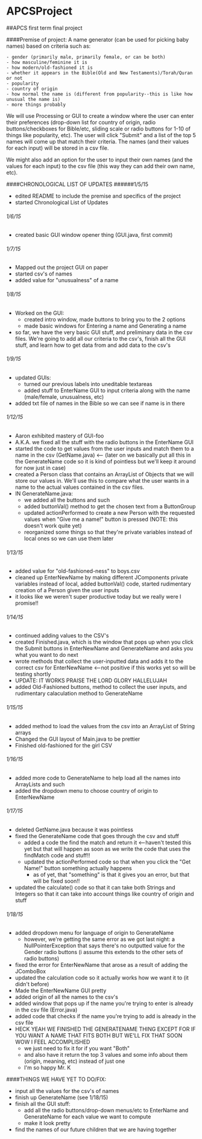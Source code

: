 APCSProject
===========

##APCS first term final project

####Premise of project:
 A name generator (can be used for picking baby names) based on criteria such as:
 
    - gender (primarily male, primarily female, or can be both)
    - how masculine/feminine it is
    - how modern/old-fashioned it is
    - whether it appears in the Bible(Old and New Testaments)/Torah/Quran or not
    - popularity
    - country of origin
    - how normal the name is (different from popularity--this is like how unusual the name is)
    - more things probably 

  We will use Processing or GUI to create a window where the user can enter their preferences (drop-down list for country of origin, radio buttons/checkboxes for Bible/etc, sliding scale or radio buttons for 1-10 of things like popularity, etc). The user will click "Submit" and a list of the top 5 names will come up that match their criteria. The names (and their values for each input) will be stored in a csv file. 

  We might also add an option for the user to input their own names (and the values for each input) to the csv file (this way they can add their own name, etc).
  
####CHRONOLOGICAL LIST OF UPDATES
######1/5/15
  - edited README to include the premise and specifics of the project
  - started Chronological List of Updates
  
###### 1/6/15
  - created basic GUI window opener thing (GUI.java, first commit)

###### 1/7/15
  - Mapped out the project GUI on paper
  - started csv's of names
  - added value for "unusualness" of a name
 
###### 1/8/15
  - Worked on the GUI:
    - created intro window, made buttons to bring you to the 2 options
    - made basic windows for Entering a name and Generating a name
  - so far, we have the very basic GUI stuff, and preliminary data in the csv files. We're going to add all our criteria to the csv's, finish all the GUI stuff, and learn how to get data from and add data to the csv's
  

###### 1/9/15
- updated GUIs:
  - turned our previous labels into uneditable textareas
  - added stuff to EnterName GUI to input criteria along with the name (male/female, unusualness, etc)
- added txt file of names in the Bible so we can see if name is in there

###### 1/12/15
- Aaron exhibited mastery of GUI-foo
- A.K.A. we fixed all the stuff with the radio buttons in the EnterName GUI
- started the code to get values from the user inputs and match them to a name in the csv (GetName.java) <-- (later on we basically put all this in the GenerateName code so it is kind of pointless but we'll keep it around for now just in case)
- created a Person class that contains an ArrayList of Objects that we will store our values in. We'll use this to compare what the user wants in a name to the actual values contained in the csv files.
- IN GenerateName.java:
  - we added all the buttons and such
  - added buttonVal() method to get the chosen text from a ButtonGroup
  - updated actionPerformed to create a new Person with the requested values when "Give me a name!" button is pressed (NOTE: this doesn't work quite yet)
  - reorganized some things so that they're private variables instead of local ones so we can use them later

###### 1/13/15
- added value for "old-fashioned-ness" to boys.csv
- cleaned up EnterNewName by making different JComponents private variables instead of local, added buttonVal() code, started rudimentary creation of a Person given the user inputs
- it looks like we weren't super productive today but we really were I promise!!

###### 1/14/15
- continued adding values to the CSV's
- created Finished.java, which is the window that pops up when you click the Submit buttons in EnterNewName and GenerateName and asks you what you want to do next
- wrote methods that collect the user-inputted data and adds it to the correct csv for EnterNewName <--not positive if this works yet so will be testing shortly
- UPDATE: IT WORKS PRAISE THE LORD GLORY HALLELUJAH
- added Old-Fashioned buttons, method to collect the user inputs, and rudimentary calaculation method to GenerateName

###### 1/15/15
- added method to load the values from the csv into an ArrayList of String arrays
- Changed the GUI layout of Main.java to be prettier
- Finished old-fashioned for the girl CSV

###### 1/16/15
- added more code to GenerateName to help load all the names into ArrayLists and such
- added the dropdown menu to choose country of origin to EnterNewName

###### 1/17/15
- deleted GetName.java because it was pointless
- fixed the GenerateName code that goes through the csv and stuff
  - added a code the find the match and return it <--haven't tested this yet but that will happen as soon as we write the code that uses the findMatch code and stuff!!
  - updated the actionPerformed code so that when you click the "Get Name!" button something actually happens
    - as of yet, that "something" is that it gives you an error, but that will be fixed soon!!
- updated the calculate() code so that it can take both Strings and Integers so that it can take into account things like country of origin and stuff

###### 1/18/15
- added dropdown menu for language of origin to GenerateName
  - however, we're getting the same error as we got last night: a NullPointerException that says there's no outputted value for the Gender radio buttons (i assume this extends to the other sets of radio buttons)
- fixed the error for EnterNewName that arose as a result of adding the JComboBox
- updated the calculation code so it actually works how we want it to (it didn't before)
- Made the EnterNewName GUI pretty
- added origin of all the names to the csv's
- added window that pops up if the name you're trying to enter is already in the csv file (Error.java)
- added code that checks if the name you're trying to add is already in the csv file
- HECK YEAH WE FINISHED THE GENERATENAME THING EXCEPT FOR IF YOU WANT A NAME THAT FITS BOTH BUT WE'LL FIX THAT SOON WOW I FEEL ACCOMPLISHED
  - we just need to fix it for if you want "Both"
  - and also have it return the top 3 values and some info about them (origin, meaning, etc) instead of just one
  - I'm so happy Mr. K
 

####THINGS WE HAVE YET TO DO/FIX:
- input all the values for the csv's of names
- finish up GenerateName (see 1/18/15)
- finish all the GUI stuff:
  - add all the radio buttons/drop-down menus/etc to EnterName and GenerateName for each value we want to compute
  - make it look pretty
- find the names of our future children that we are having together
